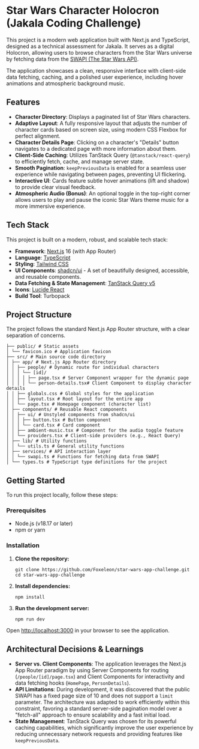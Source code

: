 # Star Wars Character Holocron (Jakala Coding Challenge)

This project is a modern web application built with Next.js and TypeScript, designed as a technical assessment for Jakala. It serves as a digital Holocron, allowing users to browse characters from the Star Wars universe by fetching data from the [SWAPI (The Star Wars API)](https://swapi.py4e.com/).

The application showcases a clean, responsive interface with client-side data fetching, caching, and a polished user experience, including hover animations and atmospheric background music.

## Features

- **Character Directory**: Displays a paginated list of Star Wars characters.
- **Adaptive Layout**: A fully responsive layout that adjusts the number of character cards based on screen size, using modern CSS Flexbox for perfect alignment.
- **Character Details Page**: Clicking on a character's "Details" button navigates to a dedicated page with more information about them.
- **Client-Side Caching**: Utilizes TanStack Query (`@tanstack/react-query`) to efficiently fetch, cache, and manage server state.
- **Smooth Pagination**: `keepPreviousData` is enabled for a seamless user experience while navigating between pages, preventing UI flickering.
- **Interactive UI**: Cards feature subtle hover animations (lift and shadow) to provide clear visual feedback.
- **Atmospheric Audio (Bonus)**: An optional toggle in the top-right corner allows users to play and pause the iconic Star Wars theme music for a more immersive experience.

## Tech Stack

This project is built on a modern, robust, and scalable tech stack:

- **Framework**: [Next.js](https://nextjs.org/) 16 (with App Router)
- **Language**: [TypeScript](https://www.typescriptlang.org/)
- **Styling**: [Tailwind CSS](https://tailwindcss.com/)
- **UI Components**: [shadcn/ui](https://ui.shadcn.com/) - A set of beautifully designed, accessible, and reusable components.
- **Data Fetching & State Management**: [TanStack Query v5](https://tanstack.com/query/latest)
- **Icons**: [Lucide React](https://lucide.dev/)
- **Build Tool**: Turbopack

## Project Structure

The project follows the standard Next.js App Router structure, with a clear separation of concerns.
```
├── public/ # Static assets
│ └── favicon.ico # Application favicon
├── src/ # Main source code directory
│ ├── app/ # Next.js App Router directory
│ │ ├── people/ # Dynamic route for individual characters
│ │ │ └── [id]/
│ │ │ │ ├── page.tsx # Server Component wrapper for the dynamic page
│ │ │ │ └── person-details.tsx# Client Component to display character details
│ │ ├── globals.css # Global styles for the application
│ │ ├── layout.tsx # Root layout for the entire app
│ │ └── page.tsx # Homepage component (character list)
│ ├── components/ # Reusable React components
│ │ ├── ui/ # Unstyled components from shadcn/ui
│ │ │ ├── button.tsx # Button component
│ │ │ └── card.tsx # Card component
│ │ ├── ambient-music.tsx # Component for the audio toggle feature
│ │ └── providers.tsx # Client-side providers (e.g., React Query)
│ ├── lib/ # Utility functions
│ │ └── utils.ts # General utility functions
│ ├── services/ # API interaction layer
│ │ └── swapi.ts # Functions for fetching data from SWAPI
│ └── types.ts # TypeScript type definitions for the project
```

## Getting Started

To run this project locally, follow these steps:

### Prerequisites

- Node.js (v18.17 or later)
- npm or yarn

### Installation

1.  **Clone the repository:**
    ```
    git clone https://github.com/Foxeleon/star-wars-app-challenge.git
    cd star-wars-app-challenge
    ```

2.  **Install dependencies:**
    ```
    npm install
    ```

3.  **Run the development server:**
    ```
    npm run dev
    ```

Open [http://localhost:3000](http://localhost:3000) in your browser to see the application.

## Architectural Decisions & Learnings

- **Server vs. Client Components**: The application leverages the Next.js App Router paradigm by using Server Components for routing (`/people/[id]/page.tsx`) and Client Components for interactivity and data fetching hooks (`HomePage`, `PersonDetails`).
- **API Limitations**: During development, it was discovered that the public SWAPI has a fixed page size of 10 and does not support a `limit` parameter. The architecture was adapted to work efficiently within this constraint, favoring a standard server-side pagination model over a "fetch-all" approach to ensure scalability and a fast initial load.
- **State Management**: TanStack Query was chosen for its powerful caching capabilities, which significantly improve the user experience by reducing unnecessary network requests and providing features like `keepPreviousData`.

